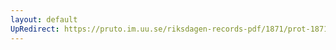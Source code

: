 ```yaml
---
layout: default
UpRedirect: https://pruto.im.uu.se/riksdagen-records-pdf/1871/prot-1871--ak--131.pdf
---
```


